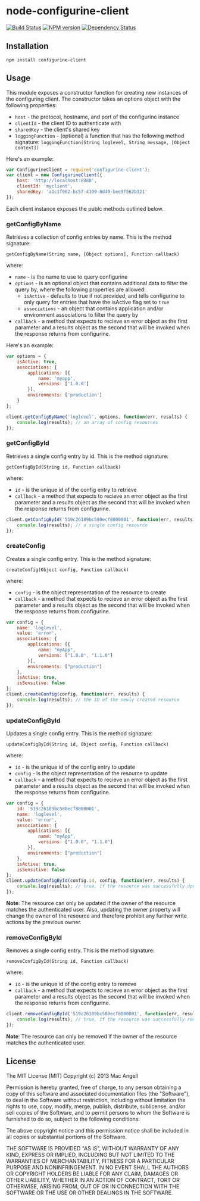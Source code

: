 # node-configurine-client

[![Build Status](https://secure.travis-ci.org/mac-/node-configurine-client.png)](http://travis-ci.org/mac-/node-configurine-client)
[![NPM version](https://badge.fury.io/js/configurine-client.png)](http://badge.fury.io/js/configurine-client)
[![Dependency Status](https://david-dm.org/mac-/node-configurine-client.png)](https://david-dm.org/mac-/node-configurine-client)

## Installation

	npm install configurine-client

## Usage

This module exposes a constructor function for creating new instances of the configuring client. The constructor takes an options object with the following properties:

* `host` - the protocol, hostname, and port of the configurine instance
* `clientId` - the client ID to authenticate with
* `sharedKey` - the client's shared key
* `loggingFunction` - (optional) a function that has the following method signature: `loggingFunction(String loglevel, String message, [Object context])`

Here's an example:

```javascript
var ConfigurineClient = require('configurine-client');
var client = new ConfigurineClient({
	host: 'http://localhost:8088',
	clientId: 'myclient',
	sharedKey: 'a1c1f962-bc57-4109-8d49-bee9f562b321'
});
```

Each client instance exposes the publc methods outlined below.


### getConfigByName

Retrieves a collection of config entries by name. This is the method signature:

```
getConfigByName(String name, [Object options], Function callback)
```

where:

* `name` - is the name to use to query configurine
* `options` - is an optional object that contains additional data to filter the query by, where the following properties are allowed:
	* `isActive` - defaults to true if not provided, and tells configurine to only query for entries that have the isActive flag set to `true`
	* `associations` - an object that contains application and/or environment associations to filter the query by
* `callback` - a method that expects to recieve an error object as the first parameter and a results object as the second that will be invoked when the response returns from configurine.

Here's an example:

```javascript
var options = {
	isActive: true,
	associations: {
		applications: [{
			name: 'myapp',
			versions: ['1.0.0']
		}],
		environments: ['production']
	}
};

client.getConfigByName('loglevel', options, function(err, results) {
	console.log(results); // an array of config resources
});
```

### getConfigById

Retrieves a single config entry by id. This is the method signature:

```
getConfigById(String id, Function callback)
```

where:

* `id` - is the unique id of the config entry to retrieve
* `callback` - a method that expects to recieve an error object as the first parameter and a results object as the second that will be invoked when the response returns from configurine.

```javascript
client.getConfigById('519c26189bc580ecf8000001', function(err, results) {
	console.log(results); // a single config resource
});
```

### createConfig

Creates a single config entry. This is the method signature:

```
createConfig(Object config, Function callback)
```

where:

* `config` - is the object representation of the resource to create
* `callback` - a method that expects to recieve an error object as the first parameter and a results object as the second that will be invoked when the response returns from configurine.

```javascript
var config = {
	name: 'loglevel',
	value: 'error',
	associations: {
		applications: [{
			name: "myApp",
			versions: ["1.0.0", "1.1.0"]
		}],
		environments: ["production"]
	},
	isActive: true,
	isSensitive: false
};
client.createConfig(config, function(err, results) {
	console.log(results); // the ID of the newly created resource
});
```

### updateConfigById

Updates a single config entry. This is the method signature:

```
updateConfigById(String id, Object config, Function callback)
```

where:

* `id` - is the unique id of the config entry to update
* `config` - is the object representation of the resource to update
* `callback` - a method that expects to recieve an error object as the first parameter and a results object as the second that will be invoked when the response returns from configurine.

```javascript
var config = {
	id: '519c26189bc580ecf8000001',
	name: 'loglevel',
	value: 'error',
	associations: {
		applications: [{
			name: "myApp",
			versions: ["1.0.0", "1.1.0"]
		}],
		environments: ["production"]
	},
	isActive: true,
	isSensitive: false
};
client.updateConfigById(config.id, config, function(err, results) {
	console.log(results); // true, if the resource was successfully updated
});
```

**Note**: The resource can only be updated if the owner of the resource matches the authenticated user. Also, updating the owner property will change the owner of the resource and therefore prohibit any further write actions by the previous owner.

### removeConfigById

Removes a single config entry. This is the method signature:

```
removeConfigById(String id, Function callback)
```

where:

* `id` - is the unique id of the config entry to remove
* `callback` - a method that expects to recieve an error object as the first parameter and a results object as the second that will be invoked when the response returns from configurine.

```javascript
client.removeConfigById('519c26189bc580ecf8000001', function(err, results) {
	console.log(results); // true, if the resource was successfully removed
});
```

**Note**: The resource can only be removed if the owner of the resource matches the authenticated user.

## License

The MIT License (MIT) Copyright (c) 2013 Mac Angell

Permission is hereby granted, free of charge, to any person obtaining a copy of this software and associated documentation files (the "Software"), to deal in the Software without restriction, including without limitation the rights to use, copy, modify, merge, publish, distribute, sublicense, and/or sell copies of the Software, and to permit persons to whom the Software is furnished to do so, subject to the following conditions:

The above copyright notice and this permission notice shall be included in all copies or substantial portions of the Software.

THE SOFTWARE IS PROVIDED "AS IS", WITHOUT WARRANTY OF ANY KIND, EXPRESS OR IMPLIED, INCLUDING BUT NOT LIMITED TO THE WARRANTIES OF MERCHANTABILITY, FITNESS FOR A PARTICULAR PURPOSE AND NONINFRINGEMENT. IN NO EVENT SHALL THE AUTHORS OR COPYRIGHT HOLDERS BE LIABLE FOR ANY CLAIM, DAMAGES OR OTHER LIABILITY, WHETHER IN AN ACTION OF CONTRACT, TORT OR OTHERWISE, ARISING FROM, OUT OF OR IN CONNECTION WITH THE SOFTWARE OR THE USE OR OTHER DEALINGS IN THE SOFTWARE.
